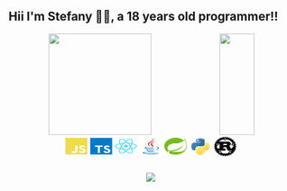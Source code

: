 ## Hii I'm Stefany :transgender_flag:, a 18 years old programmer!!
<div align="center" >
	<img height="180em" width="60%" src="https://github-readme-stats-seven-black-65.vercel.app//api?username=Stefany-Campanhoni&show_icons=true&theme=catppuccin_pink&include_all_commits=true&count_private=true" />
	<img height="180em" width="35%" src="https://github-readme-stats-seven-black-65.vercel.app/api/top-langs/?username=Stefany-Campanhoni&hide_progress=true&theme=catppuccin_pink&hide=css,html&size_weight=0.5&count_weight=0.5" />
</div> 

<div align="center">
  	<img align="center" alt="JS Icon" height="30" width="40" src="https://github.com/devicons/devicon/blob/master/icons/javascript/javascript-plain.svg">
  	<img align="center" alt="TS Icon" height="30" width="40" src="https://github.com/devicons/devicon/blob/master/icons/typescript/typescript-plain.svg">
	<img align="center" alt="React Icon" height="30" width="40" src="https://github.com/devicons/devicon/blob/master/icons/react/react-original.svg">
  	<img align="center" alt="Java Icon" height="30" width="40" src="https://github.com/devicons/devicon/blob/master/icons/java/java-original.svg">
  	<img align="center" alt="Spring Icon" height="30" width="40" src="https://github.com/devicons/devicon/blob/master/icons/spring/spring-original.svg">
	<img align="center" alt="Python Icon" height="35" width="40" src="https://github.com/devicons/devicon/blob/master/icons/python/python-original.svg">
  	<img align="center" alt="Rust Icon" height="35" width="40" src="https://github.com/devicons/devicon/blob/master/icons/rust/rust-original.svg">	
</div>

##
 
<div align="center"> 
  <a href = "mailto:scampanhoni@gmail.com"><img src="https://img.shields.io/badge/-Gmail-%23933?style=for-the-badge&logo=gmail&logoColor=white" target="_blank"></a>
</div>
